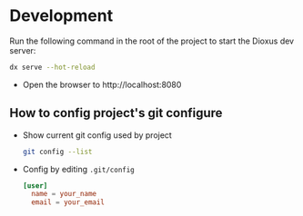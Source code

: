 # Development

Run the following command in the root of the project to start the Dioxus dev server:

```bash
dx serve --hot-reload
```

- Open the browser to http://localhost:8080

## How to config project's git configure

- Show current git config used by project

  ```sh
  git config --list
  ```

- Config by editing `.git/config`

  ```toml
  [user]
    name = your_name
    email = your_email
  ```
  